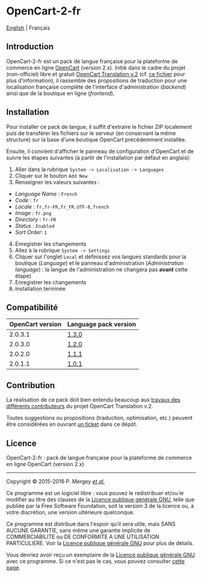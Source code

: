 # OpenCart-2-fr

[English](README.md) | Français

## Introduction

OpenCart-2-fr est un pack de langue française pour la plateforme de commerce en ligne [OpenCart](http://www.opencart.com/) (version 2.x). Initié dans le cadre du projet (non-officiel) libre et gratuit [OpenCart Translation v.2](https://crowdin.com/project/opencart-translation-v2) (cf. [ce fichier](readme.txt) pour plus d'information), il rassemble des propositions de traduction pour une localisation française complète de l'interface d'administration (_backend_) ainsi que de la boutique en ligne (_frontend_).

## Installation

Pour installer ce pack de langue, il suffit d'extraire le fichier ZIP localement puis de transférer les fichiers sur le serveur (en conservant la même structure) sur la base d'une boutique OpenCart précédemment installée.

Ensuite, il convient d'afficher le panneau de configuration d'OpenCart et de suivre les étapes suivantes (à partir de l'installation par défaut en anglais):

1. Aller dans la rubrique `System -> Localisation -> Languages`
2. Cliquer sur le bouton `Add New`
3. Renseigner les valeurs suivantes :
  - _Language Name_ : `French`
  - _Code_ : `fr`
  - _Locale_ : `fr,fr-FR,fr_FR.UTF-8,french`
  - _Image_ : `fr.png`
  - _Directory_ : `fr-FR`
  - _Status_ : `Enabled`
  - _Sort Order_: `1`
4. Enregistrer les changements
5. Allez à la rubrique `System -> Settings`
6. Cliquer sur l'onglet `Local` et définissez vos langues standards pour la boutique (_Language_) et le panneau d'administration (_Administration language_) : la langue de l'administration ne changera pas **avant** cette étape)
7. Enregistrer les changements
8. Installation terminée

## Compatibilité

OpenCart version | Language pack version
---------------- | ----------------------------
2.0.3.1          | [1.3.0](https://github.com/gizmecano/opencart-2-fr/releases/tag/1.3.0)
2.0.3.0          | [1.2.0](https://github.com/gizmecano/opencart-2-fr/releases/tag/1.2.0)
2.0.2.0          | [1.1.1](https://github.com/gizmecano/opencart-2-fr/releases/tag/1.1.1)
2.0.1.1          | [1.0.1](https://github.com/gizmecano/opencart-2-fr/releases/tag/1.0.1)

## Contribution

La réalisation de ce pack doit bien entendu beaucoup aux [travaux des différents contributeurs](https://crowdin.com/project/opencart-translation-v2/fr/activity) du projet OpenCart Translation v.2.

Toutes suggestions ou propositions (traduction, optimisation, etc.) peuvent être considérées en ouvrant [un ticket](https://github.com/gizmecano/opencart-2-fr/issues) dans ce dépôt.

## Licence

OpenCart-2-fr : pack de langue française pour la plateforme de commerce en ligne OpenCart (version 2.x)

--------------------------------------------------------------------------------

Copyright © 2015-2016 P. Mergey [_et al._](#contribution)

Ce programme est un logiciel libre : vous pouvez le redistribuer et/ou le modifier au titre des clauses de la [Licence publique générale GNU](LICENSE), telle que publiée par la Free Software Foundation, soit la version 3 de la licence ou, à votre discrétion, une version ultérieure quelconque.

Ce programme est distribué dans l'espoir qu'il sera utile, mais SANS AUCUNE GARANTIE, sans même une garantie implicite de COMMERCIABILITE ou DE CONFORMITE A UNE UTILISATION PARTICULIERE. Voir la [Licence publique générale GNU](LICENSE) pour plus de détails.

Vous devriez avoir reçu un exemplaire de la [Licence publique générale GNU](LICENSE) avec ce programme. Si ce n'est pas le cas, vous pouvez consulter [cette page](http://www.gnu.org/licenses/gpl-3.0.txt).
